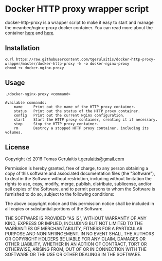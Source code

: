 # Docker HTTP proxy wrapper script

docker-http-proxy is a wrapper script to make it easy to start and manage the meanbee/nginx-proxy docker container. You can read more about the container [here](https://github.com/meanbee/docker-nginx-proxy) and [here](https://github.com/jwilder/nginx-proxy).

## Installation

    curl https://raw.githubusercontent.com/tgerulaitis/docker-http-proxy-wrapper/master/docker-http-proxy -k -o docker-nginx-proxy
    chmod +x docker-nginx-proxy

## Usage

    ./docker-nginx-proxy <command>

    Available commands:
        name     Print out the name of the HTTP proxy container.
        status   Print out the status of the HTTP proxy container.
        config   Print out the current Nginx configuration.
        start    Start the HTTP proxy container, creating it if necessary.
        stop     Stop the HTTP proxy container.
        rm       Destroy a stopped HTTP proxy container, including its volumes.

## License

Copyright (c) 2016 Tomas Gerulaitis <t.gerulaitis@gmail.com>

Permission is hereby granted, free of charge, to any person obtaining a copy
of this software and associated documentation files (the "Software"), to deal
in the Software without restriction, including without limitation the rights
to use, copy, modify, merge, publish, distribute, sublicense, and/or sell
copies of the Software, and to permit persons to whom the Software is
furnished to do so, subject to the following conditions:

The above copyright notice and this permission notice shall be included in all
copies or substantial portions of the Software.

THE SOFTWARE IS PROVIDED "AS IS", WITHOUT WARRANTY OF ANY KIND, EXPRESS OR
IMPLIED, INCLUDING BUT NOT LIMITED TO THE WARRANTIES OF MERCHANTABILITY,
FITNESS FOR A PARTICULAR PURPOSE AND NONINFRINGEMENT. IN NO EVENT SHALL THE
AUTHORS OR COPYRIGHT HOLDERS BE LIABLE FOR ANY CLAIM, DAMAGES OR OTHER
LIABILITY, WHETHER IN AN ACTION OF CONTRACT, TORT OR OTHERWISE, ARISING FROM,
OUT OF OR IN CONNECTION WITH THE SOFTWARE OR THE USE OR OTHER DEALINGS IN THE
SOFTWARE.
